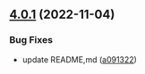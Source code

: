## [4.0.1](https://github.com/nontangent/ng-atomic/compare/v4.0.0...v4.0.1) (2022-11-04)


### Bug Fixes

* update README,md ([a091322](https://github.com/nontangent/ng-atomic/commit/a0913227ce1c5a08fc9103513f081c5193b488b1))
